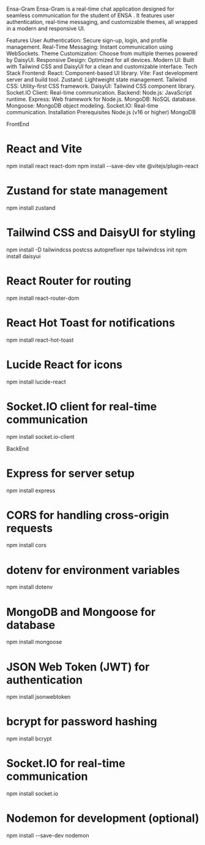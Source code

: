 Ensa-Gram
Ensa-Gram is a real-time chat application designed for seamless communication for the student of ENSA . It features user authentication, real-time messaging, and customizable themes, all wrapped in a modern and responsive UI.

Features
User Authentication: Secure sign-up, login, and profile management.
Real-Time Messaging: Instant communication using WebSockets.
Theme Customization: Choose from multiple themes powered by DaisyUI.
Responsive Design: Optimized for all devices.
Modern UI: Built with Tailwind CSS and DaisyUI for a clean and customizable interface.
Tech Stack
Frontend:
React: Component-based UI library.
Vite: Fast development server and build tool.
Zustand: Lightweight state management.
Tailwind CSS: Utility-first CSS framework.
DaisyUI: Tailwind CSS component library.
Socket.IO Client: Real-time communication.
Backend:
Node.js: JavaScript runtime.
Express: Web framework for Node.js.
MongoDB: NoSQL database.
Mongoose: MongoDB object modeling.
Socket.IO: Real-time communication.
Installation
Prerequisites
Node.js (v16 or higher)
MongoDB



FrontEnd
# React and Vite
npm install react react-dom
npm install --save-dev vite @vitejs/plugin-react

# Zustand for state management
npm install zustand

# Tailwind CSS and DaisyUI for styling
npm install -D tailwindcss postcss autoprefixer
npx tailwindcss init
npm install daisyui

# React Router for routing
npm install react-router-dom

# React Hot Toast for notifications
npm install react-hot-toast

# Lucide React for icons
npm install lucide-react

# Socket.IO client for real-time communication
npm install socket.io-client


BackEnd 
# Express for server setup
npm install express

# CORS for handling cross-origin requests
npm install cors

# dotenv for environment variables
npm install dotenv

# MongoDB and Mongoose for database
npm install mongoose

# JSON Web Token (JWT) for authentication
npm install jsonwebtoken

# bcrypt for password hashing
npm install bcrypt

# Socket.IO for real-time communication
npm install socket.io

# Nodemon for development (optional)
npm install --save-dev nodemon